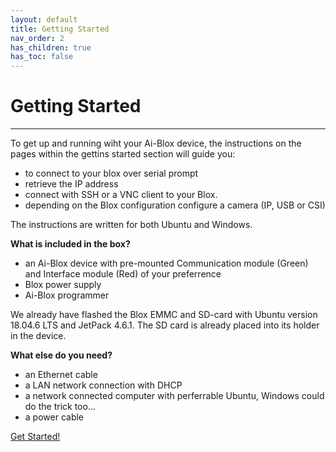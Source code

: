```yaml
---
layout: default
title: Getting Started
nav_order: 2
has_children: true
has_toc: false
---
```


# Getting Started

---

To get up and running wiht your Ai-Blox device, the instructions on the pages within the gettins started section will guide you:
* to connect to your blox over serial prompt
* retrieve the IP address
* connect with SSH or a VNC client to your Blox. 
* depending on the Blox configuration configure a camera (IP, USB or CSI)

 The instructions are written for both Ubuntu and Windows. 

**What is included in the box?**
- an Ai-Blox device with pre-mounted Communication module (Green) and Interface module (Red) of your preferrence
- Blox power supply
- Ai-Blox programmer

We already have flashed the Blox EMMC and SD-card with Ubuntu version 18.04.6 LTS and JetPack 4.6.1. The SD card is already placed into its holder in the device.

**What else do you need?**
- an Ethernet cable
- a LAN network connection with DHCP
- a network connected computer with perferrable Ubuntu, Windows could do the trick too...
- a power cable

<a href="/pages/getting-started/connect-to-your-blox.html" class="button">Get Started!</a>


